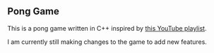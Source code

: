 ## Pong Game

This is a pong game written in C++ inspired by [this YouTube playlist](https://www.youtube.com/watch?v=luuyjjOxnUI&list=PL7Ej6SUky135IAAR3PFCFyiVwanauRqj3&index=1).

I am currently still making changes to the game to add new features.
